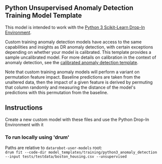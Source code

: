 ## Python Unsupervised Anomaly Detection Training Model Template

This model is intended to work with the [Python 3 Scikit-Learn Drop-In Environment](../../../public_dropin_environments/python3_sklearn/).

Custom training anomaly detection models have access to the same capabilities and insights as DR anomaly detection, with certain exceptions depending on whether your model is calibrated.
This template provides a sample uncalibrated model. For more details on calibration in the context of anomaly detection, see the  [calibrated anomaly detection template](../python3_calibrated_anomaly_detection/).

Note that custom training anomaly models will perform a variant on permutation feature impact. Baseline predictions are taken from the unaltered data, then the impact of a given feature is derived by permuting that column randomly and measuring the distance of the model's predictions with this permutation from the baseline.


## Instructions
Create a new custom model with these files and use the Python Drop-In Environment with it

### To run locally using 'drum'
Paths are relative to `datarobot-user-models` root:  
`drum fit --code-dir model_templates/training/python3_anomaly_detection --input tests/testdata/boston_housing.csv --unsupervised`  

